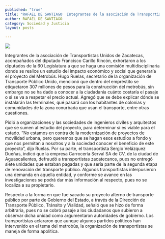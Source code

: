 ```yaml
---
published: "true"
title: "RAFAEL DE SANTIAGO  Integrantes de la asociación de Transportistas Unidos de Zacatecas, acompañados del diputado Francisco Carillo Rincón, exhortaron a los diputados de la 60 Legislatura a que se haga una comisión multidisciplinaria donde se realice un estudio del impacto económico y social que generaría el proyecto del Metrobús. Hugo Ruelas, secretario de la organización de Transporte Público Unido, mencionó que dentro del empréstito se etiquetaron 307 millones de pesos para la construcción del metrobús, sin embargo no se ha dado a conocer a la ciudadanía cuánto costaría el pasaje o si se va a respetar el precio actual. Agregó que se debe explicar dónde se instalarán las terminales, qué pasará con los habitantes de colonias y comunidades de la zona conurbada que usan el transporte, entre otras cuestiones. Pidió a organizaciones y las sociedades de ingenieros civiles y arquitectos que se sumen al estudio del proyecto, para determinar si es viable para el estado.  “No estamos en contra de la modernización de proyectos de movilidad urbana, pero queremos que se hagan esos estudios a fondo y que nos permitan a nosotros y a la sociedad conocer el beneficio de este proyecto”, dijo Ruelas. Por su parte, el transportista Sergio Velázquez Dueñas, indicó que la empresa Carrocería Serval SA de CV, de la ciudad de Aguascalientes, defraudó a transportistas zacatecanos, pues no entregó siete unidades que estaban pagadas y que sería parte de la segunda etapa de renovación del transporte público. Algunos transportistas interpusieron una demanda en aquella entidad, y conforme se avance en las investigaciones se podrá dar más información al respecto, pues no se localiza a su propietario. Respecto a la forma en que fue sacado su proyecto alterno de transporte público por parte de Gobierno del Estado, a través de la Dirección de Transporte Público, Tránsito y Vialidad, señaló que se hizo de forma arbitraria, pues no se cobró pasaje a los ciudadanos que subieron a observar dicha unidad como argumentaron autoridades de gobierno. Los transportistas aclararon que aunque algunos partidos políticos han intervenido en el tema del metrobús, la organización de transportistas se maneja de forma apolítica."
author: RAFAEL DE SANTIAGO
category: Sociedad y Justicia
layout: posts

---
```


![](http://i.imgur.com/7SkAqmSm.jpg)

Integrantes de la asociación de Transportistas Unidos de Zacatecas, acompañados del diputado Francisco Carillo Rincón, exhortaron a los diputados de la 60 Legislatura a que se haga una comisión multidisciplinaria donde se realice un estudio del impacto económico y social que generaría el proyecto del Metrobús.
Hugo Ruelas, secretario de la organización de Transporte Público Unido, mencionó que dentro del empréstito se etiquetaron 307 millones de pesos para la construcción del metrobús, sin embargo no se ha dado a conocer a la ciudadanía cuánto costaría el pasaje o si se va a respetar el precio actual.
Agregó que se debe explicar dónde se instalarán las terminales, qué pasará con los habitantes de colonias y comunidades de la zona conurbada que usan el transporte, entre otras cuestiones.

Pidió a organizaciones y las sociedades de ingenieros civiles y arquitectos que se sumen al estudio del proyecto, para determinar si es viable para el estado.
 “No estamos en contra de la modernización de proyectos de movilidad urbana, pero queremos que se hagan esos estudios a fondo y que nos permitan a nosotros y a la sociedad conocer el beneficio de este proyecto”, dijo Ruelas.
Por su parte, el transportista Sergio Velázquez Dueñas, indicó que la empresa Carrocería Serval SA de CV, de la ciudad de Aguascalientes, defraudó a transportistas zacatecanos, pues no entregó siete unidades que estaban pagadas y que sería parte de la segunda etapa de renovación del transporte público.
Algunos transportistas interpusieron una demanda en aquella entidad, y conforme se avance en las investigaciones se podrá dar más información al respecto, pues no se localiza a su propietario.

Respecto a la forma en que fue sacado su proyecto alterno de transporte público por parte de Gobierno del Estado, a través de la Dirección de Transporte Público, Tránsito y Vialidad, señaló que se hizo de forma arbitraria, pues no se cobró pasaje a los ciudadanos que subieron a observar dicha unidad como argumentaron autoridades de gobierno.
Los transportistas aclararon que aunque algunos partidos políticos han intervenido en el tema del metrobús, la organización de transportistas se maneja de forma apolítica.
